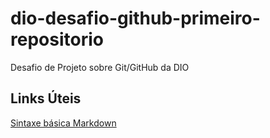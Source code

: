 # dio-desafio-github-primeiro-repositorio
Desafio de Projeto sobre Git/GitHub da DIO

## Links Úteis
[Sintaxe básica Markdown](https://www.markdownguide.org/basic-syntax/)
